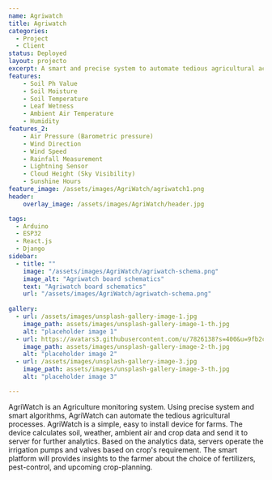 ```yaml
---
name: Agriwatch
title: Agriwatch
categories:
  - Project
  - Client
status: Deployed
layout: projecto
excerpt: A smart and precise system to automate tedious agricultural activities.
features:
    - Soil Ph Value
    - Soil Moisture
    - Soil Temperature
    - Leaf Wetness
    - Ambient Air Temperature
    - Humidity
features_2:
    - Air Pressure (Barometric pressure)
    - Wind Direction
    - Wind Speed
    - Rainfall Measurement
    - Lightning Sensor
    - Cloud Height (Sky Visibility)
    - Sunshine Hours 
feature_image: /assets/images/AgriWatch/agriwatch1.png
header: 
    overlay_image: /assets/images/AgriWatch/header.jpg

tags:
  - Arduino
  - ESP32
  - React.js
  - Django
sidebar:
  - title: ""
    image: "/assets/images/AgriWatch/agriwatch-schema.png"
    image_alt: "Agriwatch board schematics"
    text: "Agriwatch board schematics"
    url: "/assets/images/AgriWatch/agriwatch-schema.png"
 
gallery:
  - url: /assets/images/unsplash-gallery-image-1.jpg
    image_path: assets/images/unsplash-gallery-image-1-th.jpg
    alt: "placeholder image 1"
  - url: https://avatars3.githubusercontent.com/u/7826138?s=400&u=9fb2c463d89472c513d0d0f47c77218f348a0a0b&v=4
    image_path: assets/images/unsplash-gallery-image-2-th.jpg
    alt: "placeholder image 2"
  - url: /assets/images/unsplash-gallery-image-3.jpg
    image_path: assets/images/unsplash-gallery-image-3-th.jpg
    alt: "placeholder image 3"

---
```


AgriWatch is an Agriculture monitoring system. Using precise system and smart algorithms, AgriWatch can automate the tedious agricultural processes. AgriWatch is a simple, easy to install device for farms. The device calculates soil, weather, ambient air and crop data and send it to server for further analytics. Based on the analytics data, servers operate the irrigation pumps and valves based on crop's requirement. The smart platform will provides insights to the farmer about the choice of fertilizers, pest-control, and upcoming crop-planning.



